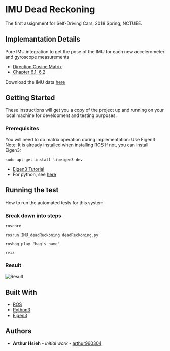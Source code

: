 # IMU Dead Reckoning
The first assignment for Self-Driving Cars, 2018 Spring, NCTUEE.

## Implemantation Details
Pure IMU integration to	get	the	pose of	the	IMU	for	each new accelerometer and gyroscope 
measurements
- [Direction Cosine Matrix](http://www.starlino.com/dcm_tutorial.html)
- [Chapter 6.1, 6.2](https://www.cl.cam.ac.uk/techreports/UCAM-CL-TR-696.pdf)

Download the IMU data [here](https://drive.google.com/file/d/1hmGRmqLOlDLXahHyDBTpedyqZl6V-Byw/view)

## Getting Started
These instructions will get you a copy of the project up and running on your local machine for development and testing purposes.

### Prerequisites
You will need to do matrix operation during implementation: Use Eigen3
Note: It is already installed when installing ROS
If not, you can install Eigen3:
```
sudo apt-get install libeigen3-dev
```
- [Eigen3 Tutorial](http://eigen.tuxfamily.org/dox-devel/group__QuickRefPage.html)
- For python, see [here](https://github.com/jrl-umi3218/Eigen3ToPython)

## Running the test
How to run the automated tests for this system

### Break down into steps

`roscore`

`rosrun IMU_deadReckoning deadReckoning.py`

`rosbag play "bag's_name"`

`rviz`


### Result
![Result](https://github.com/simon10030950/Self-Driving-Car/blob/master/IMU_DeadReckoning/src/IMU_deadReckoning/result.png)

## Built With
- [ROS](http://www.ros.org/)
- [Python3](https://www.python.org/download/releases/3.0/)
- [Eigen3](http://eigen.tuxfamily.org/index.php?title=Main_Page)

## Authors
- **Arthur Hsieh** - *initial work* - [arthur960304](https://github.com/arhur960304)



